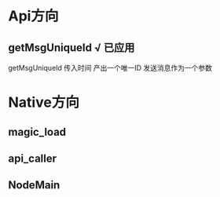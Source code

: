# Api方向
## getMsgUniqueId √ 已应用
getMsgUniqueId 传入时间 产出一个唯一ID 发送消息作为一个参数

# Native方向
## magic_load
## api_caller
## NodeMain
